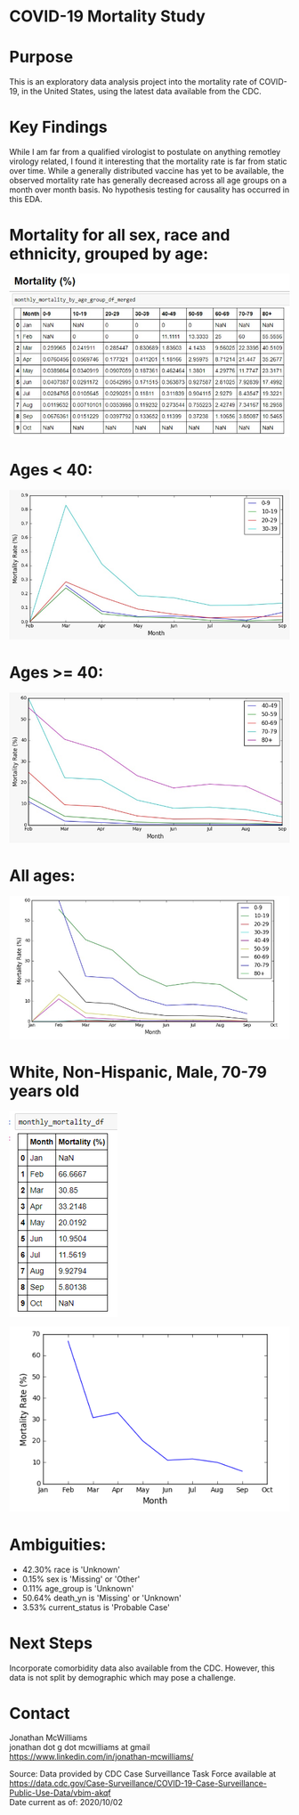# COVID-19 Mortality Study

# Purpose
This is an exploratory data analysis project into the mortality rate of COVID-19, in the United States, using the latest data available from the CDC.

# Key Findings
While I am far from a qualified virologist to postulate on anything remotley virology related, I found it interesting that the mortality rate is far from static over time. While a generally distributed vaccine has yet to be available, the observed mortality rate has generally decreased across all age groups on a month over month basis. No hypothesis testing for causality has occurred in this EDA.

# Mortality for all sex, race and ethnicity, grouped by age:
![alt text](https://github.com/homesmac/COVID_19_Mortality_Study/blob/main/mortality_study_images/all_ages_df.png)

# Ages < 40:
![alt text](https://github.com/homesmac/COVID_19_Mortality_Study/blob/main/mortality_study_images/under_40.png)

# Ages >= 40:
![alt text](https://github.com/homesmac/COVID_19_Mortality_Study/blob/main/mortality_study_images/40_plus.png)

# All ages:
![alt text](https://github.com/homesmac/COVID_19_Mortality_Study/blob/main/mortality_study_images/all_ages.png)

# White, Non-Hispanic, Male, 70-79 years old
![alt text](https://github.com/homesmac/COVID_19_Mortality_Study/blob/main/mortality_study_images/white_male_70s.PNG)

![alt text](https://github.com/homesmac/COVID_19_Mortality_Study/blob/main/mortality_study_images/white_male_70s_plot.PNG)

# Ambiguities:
* 42.30% race is 'Unknown'
* 0.15% sex is 'Missing' or 'Other'
* 0.11% age_group is 'Unknown'
* 50.64% death_yn is 'Missing' or 'Unknown'
* 3.53% current_status is 'Probable Case'

# Next Steps
Incorporate comorbidity data also available from the CDC. However, this data is not split by demographic which may pose a challenge.

# Contact
Jonathan McWilliams\
jonathan dot g dot mcwilliams at gmail\
https://www.linkedin.com/in/jonathan-mcwilliams/

Source: Data provided by CDC Case Surveillance Task Force available at https://data.cdc.gov/Case-Surveillance/COVID-19-Case-Surveillance-Public-Use-Data/vbim-akqf \
Date current as of: 2020/10/02


